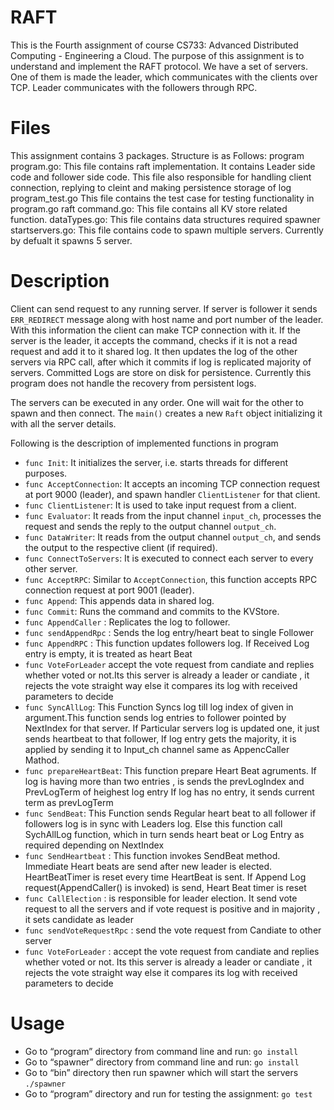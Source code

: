 # RAFT

This is the Fourth assignment of course CS733: Advanced Distributed Computing - Engineering a Cloud. 
The purpose of this assignment is to understand and implement the RAFT protocol.
We have a set of servers. One of them is made the leader, which communicates with the clients over TCP. 
Leader communicates with the followers through RPC.

# Files

This assignment contains 3 packages.
Structure is as Follows:
	program
		program.go: This file contains raft implementation. It contains Leader side code and follower side code. This file 			also responsible for handling client connection, replying to cleint and making persistence storage of log
		program_test.go This file contains the test case for testing functionality in program.go
	raft
		command.go: This file contains all KV store related function. 
		dataTypes.go: This file contains data structures required
	spawner
		startservers.go: This file contains code to spawn multiple servers. Currently by defualt it spawns 5 server.

# Description

Client can send request to any running server. If server is follower it sends `ERR_REDIRECT` message along with host name 
and port number of the leader. With this information the client can make TCP connection with it. If the server is the leader, it accepts the command, checks if it is not a read request and add it to it shared log.
It then updates the log of the other servers via RPC call, after which it commits if log is replicated majority of servers.
Committed Logs are store on disk for persistence. Currently this program does not handle the recovery from persistent logs. 

The servers can be executed in any order. One will wait for the other to spawn and then connect. The `main()` creates a new `Raft` object initializing it with all the server details.

Following is the description of implemented functions in program

 - `func Init`: It initializes the server, i.e. starts threads for different purposes.
 - `func AcceptConnection`: It accepts an incoming TCP connection request at port 9000 (leader), and spawn handler `ClientListener` for that client.
 - `func ClientListener`: It is used to take input request from a client.
 - `func Evaluator`: It reads from the input channel `input_ch`, processes the request and sends the reply to the output channel `output_ch`.
 - `func DataWriter`: It reads from the output channel `output_ch`, and sends the output to the respective client (if required).
 - `func ConnectToServers`: It is executed to connect each server to every other server.
 - `func AcceptRPC`: Similar to `AcceptConnection`, this function accepts RPC connection request at port 9001 (leader).
 - `func Append`: This appends data in shared log.
 - `func Commit`: Runs the command and commits to the KVStore.
 - `func AppendCaller` : Replicates the log to follower.
 - `func sendAppendRpc` : Sends the log entry/heart beat to single Follower 
 - `func AppendRPC` : This function updates followers log. If Received Log entry is empty, it is treated as heart Beat
 - `func VoteForLeader` accept the vote request from candiate and replies whether voted or not.Its this server is already a leader or candiate , it rejects the vote straight way else it compares its log with received parameters to decide 
 - `func SyncAllLog`:  This Function Syncs log till log index of given in argument.This function sends log entries to follower pointed by NextIndex for that server. If Particular servers log is updated one, it just sends heartbeat to that follower, If log entry gets the majority, it is applied by sending it to Input_ch channel same as AppencCaller Mathod.
 - `func prepareHeartBeat`: This function prepare Heart Beat agruments. If log is having more than two entries , is sends the prevLogIndex and PrevLogTerm of heighest log entry If log has no entry, it sends current term as prevLogTerm
 - `func SendBeat`: This Function sends Regular heart beat to all follower if followers log is in sync with Leaders log. Else this function call SychAllLog function, which in turn sends heart beat or Log Entry as required depending on NextIndex
 - `func SendHeartbeat` : This function invokes SendBeat method. Immediate Heart beats are send after new leader is elected. HeartBeatTimer is reset every time HeartBeat is sent. If Append Log request(AppendCaller() is invoked) is send, Heart Beat timer is reset 
 - `func CallElection` : is responsible for leader election. It send vote request to all the servers and if vote request is positive and in majority , it sets candidate as leader	
 - `func sendVoteRequestRpc` : send the vote request from Candiate to other server
 - `func VoteForLeader` : accept the vote request from candiate and replies whether voted or not. Its this server is already a leader or candiate , it rejects the vote straight way else it compares its log with received parameters to decide 




# Usage

   - Go to “program” directory from command line and run: `go install`
   - Go to “spawner” directory from command line and run:  `go install`
   - Go to “bin” directory then run spawner which will start the servers `./spawner`
   - Go to “program” directory and run for testing the assignment: `go test`

 
 
